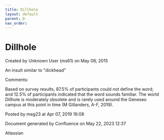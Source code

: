 ```yaml
---
title: Dillhole
layout: default
parent: D
nav_order:
---
```


# Dillhole

Created by  Unknown User (ms61) on May 08, 2015

An insult similar to &quot;dickhead&quot;

Comments:

Based on survey results, 87.5% of participants could not define the word; and 12.5% of participants indicated that the word sounds familiar. The world Dillhole is moderately obsolete and is rarely used around the Geneseo campus at this point in time (M Gillanders, A-F, 2019).

Posted by meg23 at Apr 07, 2019 16:08

Document generated by Confluence on May 22, 2023 12:37

Atlassian
